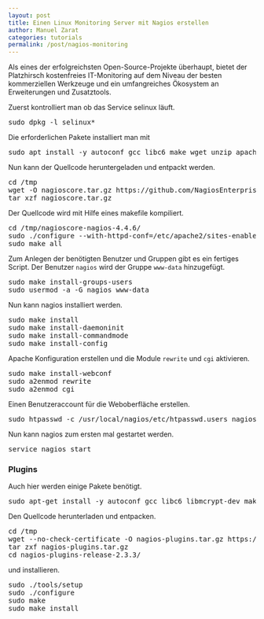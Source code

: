 ```yaml
---
layout: post
title: Einen Linux Monitoring Server mit Nagios erstellen
author: Manuel Zarat
categories: tutorials
permalink: /post/nagios-monitoring
---
```


Als eines der erfolgreichsten Open-Source-Projekte überhaupt, bietet der Platzhirsch kostenfreies IT-Monitoring auf dem Niveau der besten kommerziellen Werkzeuge und ein umfangreiches Ökosystem an Erweiterungen und Zusatztools.

<!--excerpt_separator-->

Zuerst kontrolliert man ob das Service selinux läuft.

<pre>
sudo dpkg -l selinux*
</pre>

Die erforderlichen Pakete installiert man mit

<pre>
sudo apt install -y autoconf gcc libc6 make wget unzip apache2 php libapache2-mod-php libgd-dev
</pre>

Nun kann der Quellcode heruntergeladen und entpackt werden.

<pre>
cd /tmp
wget -O nagioscore.tar.gz https://github.com/NagiosEnterprises/nagioscore/archive/nagios-4.4.6.tar.gz
tar xzf nagioscore.tar.gz
</pre>

Der Quellcode wird mit Hilfe eines makefile kompiliert.

<pre>
cd /tmp/nagioscore-nagios-4.4.6/
sudo ./configure --with-httpd-conf=/etc/apache2/sites-enabled
sudo make all
</pre>

Zum Anlegen der benötigten Benutzer und Gruppen gibt es ein fertiges Script. Der Benutzer <code>nagios</code> wird der Gruppe <code>www-data</code> hinzugefügt.

<pre>
sudo make install-groups-users
sudo usermod -a -G nagios www-data
</pre>

Nun kann nagios installiert werden.

<pre>
sudo make install
sudo make install-daemoninit
sudo make install-commandmode
sudo make install-config
</pre>

Apache Konfiguration erstellen und die Module <code>rewrite</code> und <code>cgi</code> aktivieren.

<pre>
sudo make install-webconf
sudo a2enmod rewrite
sudo a2enmod cgi
</pre>

Einen Benutzeraccount für die Weboberfläche erstellen.

<pre>
sudo htpasswd -c /usr/local/nagios/etc/htpasswd.users nagiosadmin
</pre>

Nun kann nagios zum ersten mal gestartet werden.

<pre>
service nagios start
</pre>

<h3>Plugins</h3>

Auch hier werden einige Pakete benötigt.

<pre>
sudo apt-get install -y autoconf gcc libc6 libmcrypt-dev make libssl-dev wget bc gawk dc build-essential snmp libnet-snmp-perl gettext
</pre>

Den Quellcode herunterladen und entpacken.

<pre>
cd /tmp
wget --no-check-certificate -O nagios-plugins.tar.gz https://github.com/nagios-plugins/nagios-plugins/archive/release-2.3.3.tar.gz
tar zxf nagios-plugins.tar.gz
cd nagios-plugins-release-2.3.3/
</pre>

und installieren.

<pre>
sudo ./tools/setup
sudo ./configure
sudo make
sudo make install
</pre>

